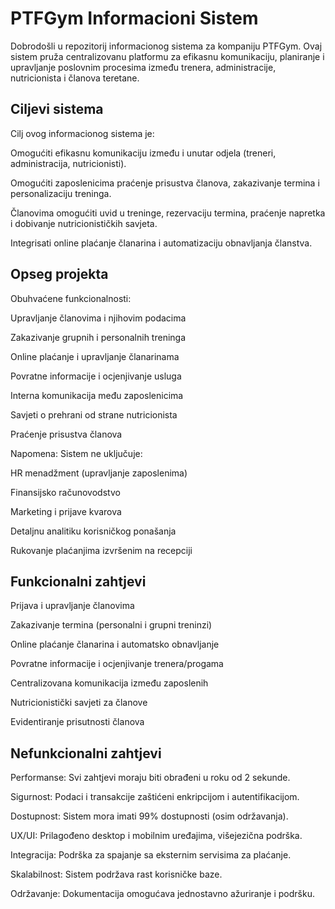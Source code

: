 # PTFGym Informacioni Sistem

Dobrodošli u repozitorij informacionog sistema za kompaniju PTFGym. Ovaj sistem pruža centralizovanu platformu za efikasnu komunikaciju, planiranje i upravljanje poslovnim procesima između trenera, administracije, nutricionista i članova teretane.

## Ciljevi sistema
Cilj ovog informacionog sistema je:

Omogućiti efikasnu komunikaciju između i unutar odjela (treneri, administracija, nutricionisti).

Omogućiti zaposlenicima praćenje prisustva članova, zakazivanje termina i personalizaciju treninga.

Članovima omogućiti uvid u treninge, rezervaciju termina, praćenje napretka i dobivanje nutricionističkih savjeta.

Integrisati online plaćanje članarina i automatizaciju obnavljanja članstva.

## Opseg projekta
Obuhvaćene funkcionalnosti:

Upravljanje članovima i njihovim podacima

Zakazivanje grupnih i personalnih treninga

Online plaćanje i upravljanje članarinama

Povratne informacije i ocjenjivanje usluga

Interna komunikacija među zaposlenicima

Savjeti o prehrani od strane nutricionista

Praćenje prisustva članova

Napomena: Sistem ne uključuje:

HR menadžment (upravljanje zaposlenima)

Finansijsko računovodstvo

Marketing i prijave kvarova

Detaljnu analitiku korisničkog ponašanja

Rukovanje plaćanjima izvršenim na recepciji

## Funkcionalni zahtjevi
Prijava i upravljanje članovima

Zakazivanje termina (personalni i grupni treninzi)

Online plaćanje članarina i automatsko obnavljanje

Povratne informacije i ocjenjivanje trenera/progama

Centralizovana komunikacija između zaposlenih

Nutricionistički savjeti za članove

Evidentiranje prisutnosti članova

## Nefunkcionalni zahtjevi
Performanse: Svi zahtjevi moraju biti obrađeni u roku od 2 sekunde.

Sigurnost: Podaci i transakcije zaštićeni enkripcijom i autentifikacijom.

Dostupnost: Sistem mora imati 99% dostupnosti (osim održavanja).

UX/UI: Prilagođeno desktop i mobilnim uređajima, višejezična podrška.

Integracija: Podrška za spajanje sa eksternim servisima za plaćanje.

Skalabilnost: Sistem podržava rast korisničke baze.

Održavanje: Dokumentacija omogućava jednostavno ažuriranje i podršku.
